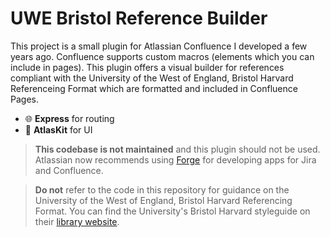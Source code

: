 # UWE Bristol Reference Builder

This project is a small plugin for Atlassian Confluence I developed a few years ago. Confluence supports custom macros (elements which you can include in pages). This plugin offers a visual builder for references compliant with the University of the West of England, Bristol Harvard Referenceing Format which are formatted and included in Confluence Pages.

- 🌐 **Express** for routing
- 📱 **AtlasKit** for UI

> **This codebase is not maintained** and this plugin should not be used. Atlassian now recommends using [Forge](https://developer.atlassian.com/platform/forge/) for developing apps for Jira and Confluence.

> **Do not** refer to the code in this repository for guidance on the University of the West of England, Bristol Harvard Referencing Format. You can find the University's Bristol Harvard styleguide on their [library website](https://www.uwe.ac.uk/study/study-support/study-skills/referencing/uwe-bristol-harvard). 
